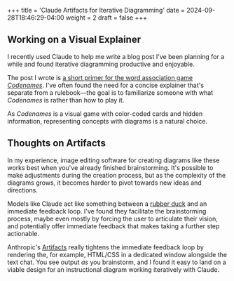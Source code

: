 +++
title = 'Claude Artifacts for Iterative Diagramming'
date = 2024-09-28T18:46:29-04:00
weight = 2
draft = false
+++

## Working on a Visual Explainer

I recently used Claude to help me write a blog post I've been planning for a while and found iterative diagramming productive and enjoyable.

The post I wrote is [a short primer for the word association game *Codenames*](../codenames-primer/). I've often found the need for a concise explainer that's separate from a rulebook—the goal is to familiarize someone with what *Codenames* is rather than how to play it.

As *Codenames* is a visual game with color-coded cards and hidden information, representing concepts with diagrams is a natural choice. 

## Thoughts on Artifacts

In my experience, image editing software for creating diagrams like these works best when you've already finished brainstorming. It's possible to make adjustments during the creation process, but as the complexity of the diagrams grows, it becomes harder to pivot towards new ideas and directions. 

Models like Claude act like something between a [rubber duck](https://en.wikipedia.org/wiki/Rubber_duck_debugging) and an immediate feedback loop. I've found they facilitate the brainstorming process, maybe even mostly by forcing the user to articulate their vision, and potentially offer immediate feedback that makes taking a further step actionable.

Anthropic's [Artifacts](https://www.anthropic.com/news/artifacts) really tightens the immediate feedback loop by rendering the, for example, HTML/CSS in a dedicated window alongside the text chat. You see output *as* you brainstorm, and I found it easy to land on a viable design for an instructional diagram working iteratively with Claude.  










